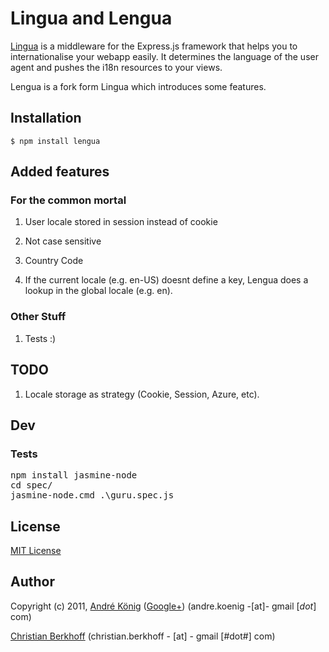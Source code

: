 # Lingua and Lengua

[Lingua](https://github.com/akoenig/express-lingua) is a middleware for the Express.js framework that helps you to internationalise your webapp easily. It determines the language of the user agent and pushes the i18n resources to your views.

Lengua is a fork form Lingua which introduces some features.

## Installation

    $ npm install lengua

## Added features

### For the common mortal

1. User locale stored in session instead of cookie

2. Not case sensitive

3. Country Code

4. If the current locale (e.g. en-US) doesnt define a key, Lengua does a lookup in the global locale (e.g. en).

### Other Stuff

1. Tests :)

## TODO

1. Locale storage as strategy (Cookie, Session, Azure, etc).

## Dev

### Tests

<pre>
npm install jasmine-node
cd spec/
jasmine-node.cmd .\guru.spec.js
</pre>

## License

[MIT License](http://www.opensource.org/licenses/mit-license.php)

## Author

Copyright (c) 2011, 
[André König](http://lochkartenstanzer.de) ([Google+](http://profile.lochkartenstanzer.de)) (andre.koenig -[at]- gmail [*dot*] com)

[Christian Berkhoff](#) (christian.berkhoff - [at] - gmail [#dot#] com)
